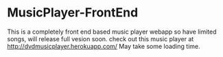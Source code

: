 # MusicPlayer-FrontEnd
This is a completely front end based music player webapp so have limited songs, will release full vesion soon.
check out this music player at http://dvdmusicplayer.herokuapp.com/
May take some loading time.
